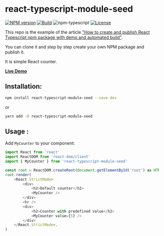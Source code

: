 # react-typescript-module-seed

[![NPM version][npm-image]][npm-url]
[![Build][github-build]][github-build-url]
![npm-typescript]
[![License][github-license]][github-license-url]

This repo is the example of the article ["How to create and publish React Typescript npm package with demo and automated build"](https://medium.com/@igaponov/how-to-create-and-publish-react-typescript-npm-package-with-demo-and-automated-build-80c40ec28aca).

You can clone it and step by step create your own NPM package and publish it.

It is simple React counter.

[**Live Demo**](https://gapon2401.github.io/react-typescript-module-seed/)

## Installation:

```bash
npm install react-typescript-module-seed --save-dev
```

or

```bash
yarn add -D react-typescript-module-seed
```

## Usage :

Add `MyCounter` to your component:

```js
import React from 'react'
import ReactDOM from 'react-dom/client'
import { MyCounter } from 'react-typescript-module-seed'

const root = ReactDOM.createRoot(document.getElementById('root') as HTMLElement)
root.render(
    <React.StrictMode>
        <div>
            <h2>Default counter</h2>
            <MyCounter />
        </div>
        <hr />
        <div>
            <h2>Counter with predefined value</h2>
            <MyCounter value={5} />
        </div>
    </React.StrictMode>,
)

```

[npm-url]: https://www.npmjs.com/package/react-typescript-module-seed
[npm-image]: https://img.shields.io/npm/v/react-typescript-module-seed
[github-license]: https://img.shields.io/github/license/gapon2401/react-typescript-module-seed
[github-license-url]: https://github.com/gapon2401/react-typescript-module-seed/blob/master/LICENSE
[github-build]: https://github.com/gapon2401/react-typescript-module-seed/actions/workflows/publish.yml/badge.svg
[github-build-url]: https://github.com/gapon2401/react-typescript-module-seed/actions/workflows/publish.yml
[npm-typescript]: https://img.shields.io/npm/types/react-typescript-module-seed